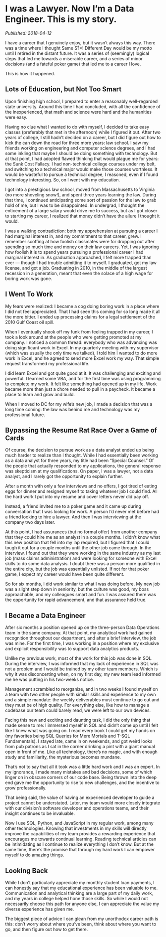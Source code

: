 # I was a Lawyer. Now I’m a Data Engineer. This is my story.

*Published: 2018-04-12*

I have a career that I genuinely enjoy, but it wasn’t always this way. There was a time where I thought Same S?*! Different Day would be my motto until I retired in the distant future. It was a series of (seemingly) logical steps that led me towards a miserable career, and a series of minor decisions (and a fateful poker game) that led me to a career I love.

This is how it happened.

## Lots of Education, but Not Too Smart
Upon finishing high school, I prepared to enter a reasonably well-regarded state university. Around this time I had concluded, with all the confidence of the inexperienced, that math and science were hard and the humanities were easy.

Having no clue what I wanted to do with myself, I decided to take easy classes (preferably that met in the afternoon) while I figured it out. After two years of college, I still hadn’t decided on a career, but I did figure out how to kick the can down the road for three more years: law school.
I saw my friends working on engineering and computer science degrees, and I had some inkling that maybe I should be doing something with technology. But at that point, I had adopted flawed thinking that would plague me for years: the Sunk Cost Fallacy. I had non-technical college courses under my belt, and switching to a technical major would make those courses worthless. It would be wasteful to pursue a technical degree, I reasoned, even if I found technology interesting. So, on I went with my education.

I got into a prestigious law school, moved from Massachusetts to Virginia (no more shoveling snow!), and spent three years learning the law. During that time, I continued anticipating some sort of passion for the law to grab hold of me, but I was to be disappointed. In undergrad, I thought the enticement of a large salary would drive me to success, but as I got closer to starting my career, I realized that money didn’t have the allure I thought it would.

I was a walking contradiction: both my apprehension at pursuing a career I had marginal interest in, and my commitment to that career, grew. I remember scoffing at how foolish classmates were for dropping out after spending so much time and money on their law careers. Yet, I was ignoring how foolish it is to spend years pursuing a professional career I had marginal interest in.
As graduation approached, I felt more trapped than ever — though I had trouble admitting it to myself. I graduated, got my law license, and got a job. Graduating in 2010, in the middle of the largest recession in a generation, meant that even the solace of a high wage for boring work was gone.

## I Went To Work

My fears were realized: I became a cog doing boring work in a place where I did not feel appreciated. That I had seen this coming for so long made it all the more bitter. I ended up processing claims for a legal settlement of the 2010 Gulf Coast oil spill.

When I eventually shook off my funk from feeling trapped in my career, I took a look around at the people who were getting promoted at my company. I noticed a common thread: everybody who was advancing was doing significant work in Excel. In my quarterly meeting with my supervisor (which was usually the only time we talked), I told him I wanted to do more work in Excel, and he agreed to send more Excel work my way. That simple request transformed my professional life.

I did learn Excel and got quite good at it. It was challenging and exciting and powerful. I learned some VBA, and for the first time was using programming to complete my work. It felt like something had opened up in my life. Work became more than just a chore needed to pull in a paycheck. It became a place to learn and grow and build.

When I moved to DC for my wife’s new job, I made a decision that was a long time coming: the law was behind me and technology was my professional future.

## Bypassing the Resume Rat Race Over a Game of Cards

Of course, the decision to pursue work as a data analyst ended up being much harder to realize than I thought. While I had essentially been working as a data analyst for three years, my title had been “Special Counsel.” Of the people that actually responded to my applications, the general response was skepticism at my qualifications. On paper, I was a lawyer, not a data analyst, and I rarely got the opportunity to explain further.

After a month with only a few interviews and no offers, I got tired of eating eggs for dinner and resigned myself to taking whatever job I could find. All the hard work I put into my resume and cover letters never did pay off.

Instead, a friend invited me to a poker game and it came up during conversation that I was looking for work. A person I’d never met before had a friend looking to hire a lawyer. And then I was interviewing at the company two days later.

At this point, I had assurances (but no formal offer) from another company that they could hire me as an analyst in a couple months. I didn’t know what this new position that fell into my lap required, but I figured that I could tough it out for a couple months until the other job came through.
In the interview, I found out that they were working in the same industry as my last job (mass claims administration) and were looking for someone with Excel skills to do some data analysis. I doubt there was a person more qualified in the entire city, but the job was essentially unlisted. If not for that poker game, I expect my career would have been quite different.

So for six months, I did work similar to what I was doing before. My new job was a slight step down in seniority, but the culture was good, my boss approachable, and my colleagues smart and fun. I was assured there was the opportunity for rapid advancement, and that assurance held true.

## I Became a Data Engineer

After six months a position opened up on the three-person Data Operations team in the same company. At that point, my analytical work had gained recognition throughout our department, and after a brief interview, the job was mine. For the first time, I was working in a position where my exclusive and explicit responsibility was to support data analytics products.

Unlike my previous work, most of the work for this job was done in SQL. During the interview, I was informed that my lack of experience in SQL was not a problem and I would be trained by my other team members. Which is why it was disconcerting when, on my first day, my new team lead informed me he was putting in his two-weeks notice.

Management scrambled to reorganize, and in two weeks I found myself on a team with two other people with similar skills and experience to my own and a simple mandate: the weekly deliverables must continue to go out and they must be of high quality. For everything else, like how to manage a codebase our team could barely read, we were left to our own devices.

Facing this new and exciting and daunting task, I did the only thing that made sense to me: I immersed myself in SQL and didn’t come up until I felt like I knew what was going on. I read every book I could get my hands on (my favorites being SQL Queries for Mere Mortals and T-SQL Fundamentals). I stayed late, came in on weekends, and got weird looks from pub patrons as I sat in the corner drinking a pint with a giant manual open in front of me. Like all technology, there’s no magic, and with enough study and familiarity, the mysterious becomes mundane.

That’s not to say that all it took was a little hard work and I was an expert. In my ignorance, I made many mistakes and bad decisions, some of which linger on in obscure corners of our code base. Being thrown into the deep end gave me the opportunity to rise to new challenges, and the incentive to grow professionally.

That being said, the value of having an experienced developer to guide a project cannot be understated. Later, my team would more closely integrate with our division’s software developer and operations teams, and their insight continues to be invaluable.

Now I use SQL, Python, and JavaScript in my regular work, among many other technologies. Knowing that investments in my skills will directly improve the capabilities of my team provides a rewarding experience that encourages me towards continual learning. Reading technical articles can be intimidating as I continue to realize everything I don’t know. But at the same time, there’s the promise that through my hard work I can empower myself to do amazing things.

## Looking Back

While I don’t particularly appreciate my monthly student loan payments, I can honestly say that my educational experience has been valuable to me. Communication and analytical thinking are a large part of my daily work, and my years in college helped hone those skills. So while I would not necessarily choose this path for anyone else, I can appreciate the value my diverse experience has given me.

The biggest piece of advice I can glean from my unorthodox career path is this: don’t worry about where you’ve been, think about where you want to go, and then figure out how to get there.